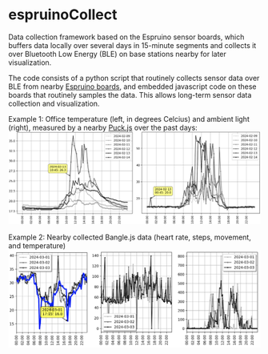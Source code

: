 # espruinoCollect
Data collection framework based on the Espruino sensor boards, which buffers data locally over several days in 15-minute segments and collects it over Bluetooth Low Energy (BLE) on base stations nearby for later visualization. 

The code consists of a python script that routinely collects sensor data over BLE from nearby [Espruino boards](https://www.espruino.com/), and embedded javascript code on these boards that routinely samples the data. This allows long-term sensor data collection and visualization.

Example 1: Office temperature (left, in degrees Celcius) and ambient light (right), measured by a nearby [Puck.js](https://www.puck-js.com/) over the past days:
![example plot](https://github.com/kristofvl/espruinoCollect/blob/main/plot.png?raw=true)

Example 2: Nearby collected Bangle.js data (heart rate, steps, movement, and temperature)
![example plot](https://github.com/kristofvl/espruinoCollect/blob/main/plot_Bangle.png?raw=true)
